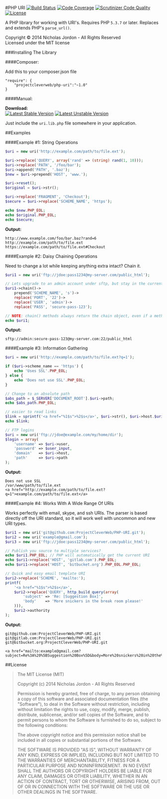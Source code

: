 #PHP URI [![Build Status](https://travis-ci.org/ProjectCleverWeb/PHP-URI.svg?branch=master&style=flat)](https://travis-ci.org/ProjectCleverWeb/PHP-URI) [![Code Coverage](https://scrutinizer-ci.com/g/ProjectCleverWeb/PHP-URI/badges/coverage.png?b=master&style=flat)](https://scrutinizer-ci.com/g/ProjectCleverWeb/PHP-URI/?branch=master) [![Scrutinizer Code Quality](https://scrutinizer-ci.com/g/ProjectCleverWeb/PHP-URI/badges/quality-score.png?b=master&style=flat)](https://scrutinizer-ci.com/g/ProjectCleverWeb/PHP-URI/?branch=master) [![License](https://poser.pugx.org/projectcleverweb/php-uri/license.svg?style=flat)](https://packagist.org/packages/projectcleverweb/php-uri)

A PHP library for working with URI's. Requires PHP `5.3.7` or later. Replaces and extends PHP's `parse_url()`.

Copyright &copy; 2014 Nicholas Jordon - All Rights Reserved <br>
Licensed under the MIT license

###Installing The Library

####Composer:

Add this to your composer.json file

```
"require": {
	"projectcleverweb/php-uri":"~1.0"
}
```

####Manual:

**Download:**<br>
[![Latest Stable Version](https://poser.pugx.org/projectcleverweb/php-uri/v/stable.svg?style=flat)](https://github.com/ProjectCleverWeb/PHP-URI/releases/tag/1.0.0) [![Latest Unstable Version](https://poser.pugx.org/projectcleverweb/php-uri/v/unstable.svg?style=flat)](https://github.com/ProjectCleverWeb/PHP-URI/archive/master.zip)

Just include the `uri.lib.php` file somewhere in your application.

##Examples

####Example #1: String Operations

```php
$uri = new uri('http://example.com/path/to/file.ext');

$uri->replace('QUERY', array('rand' => (string) rand(1, 10)));
$uri->replace('PATH', '/foo/bar');
$uri->append('PATH', '.baz');
$new = $uri->prepend('HOST', 'www.');

$uri->reset();
$original = $uri->str();

$uri->replace('FRAGMENT', 'Checkout');
$secure = $uri->replace('SCHEME_NAME', 'https');

echo $new.PHP_EOL;
echo $original.PHP_EOL;
echo $secure;
```

**Output:**
```
http://www.example.com/foo/bar.baz?rand=6
http://example.com/path/to/file.ext
https://example.com/path/to/file.ext#Checkout
```

####Example #2: Daisy Chaining Operations

Need to change a lot while keeping anything extra intact? Chain it.

```php
$uri1 = new uri('ftp://jdoe:pass1234@my-server.com/public_html');

// Lets upgrade to an admin account under sftp, but stay in the current directory.
$uri1->chain()->
	prepend('SCHEME_NAME', 's')->
	replace('PORT', '22')->
	replace('USER', 'admin')->
	replace('PASS', 'secure-pass-123');

// NOTE: chain() methods always return the chain object, even if a method fails.
echo $uri1;
```

**Output:**
```
sftp://admin:secure-pass-123@my-server.com:22/public_html
```

####Example #3: Information Gathering

```php
$uri = new uri('http://example.com/path/to/file.ext?q=1');

if ($uri->scheme_name == 'https') {
	echo 'Uses SSL'.PHP_EOL;
} else {
	echo 'Does not use SSL'.PHP_EOL;
}

// Change to an absolute path
$abs_path = $_SERVER['DOCUMENT_ROOT'].$uri->path;
echo $abs_path.PHP_EOL;

// easier to read links
$link = sprintf('<a href="%1$s">%2$s</a>', $uri->str(), $uri->host.$uri->path);
echo $link;

// FTP logins
$uri = new uri('ftp://jdoe@example.com/my/home/dir');
$login = array(
	'username' => $uri->user,
	'password' => $user_input,
	'domain'   => $uri->host,
	'path'     => $uri->path
);
```

**Output:**
```
Does not use SSL
/var/www/path/to/file.ext
<a href="http://example.com/path/to/file.ext?q=1">example.com/path/to/file.ext</a>
```

####Example #4: Works With A Wide Range Of URIs

Works perfectly with email, skype, and ssh URIs. The parser is based directly off the URI standard, so it will work well with uncommon and new URI types.

```php
$uri1 = new uri('git@github.com:ProjectCleverWeb/PHP-URI.git');
$uri2 = new uri('example@gmail.com');
$uri3 = new uri('ftp://jdoe:pass1234@my-server.com/public_html');

// Publish you source to multiple services?
echo $uri1.PHP_EOL; // PHP will automatically get the current URI
echo $uri1->replace('HOST', 'gitlab.com').PHP_EOL;
echo $uri1->replace('HOST', 'bitbucket.org').PHP_EOL.PHP_EOL;

// Quick and easy email template URI
$uri2->replace('SCHEME', 'mailto:');
printf(
	'<a href="%1$s">%2$s</a>',
	$uri2->replace('QUERY', http_build_query(array(
		'subject' => 'Re: [Suggestion Box]',
		'body'    => 'More snickers in the break room please!'
	))),
	$uri2->authority
);
```

**Output:**
```
git@github.com:ProjectCleverWeb/PHP-URI.git
git@gitlab.com:ProjectCleverWeb/PHP-URI.git
git@bitbucket.org:ProjectCleverWeb/PHP-URI.git

<a href="mailto:example@gmail.com?subject=Re%3A%20%5BSuggestion%20Box%5D&body=More%20snickers%20in%20the%20break%20room%20please%21">example@gmail.com</a>
```


##License

>The MIT License (MIT)
>
>Copyright (c) 2014 Nicholas Jordon - All Rights Reserved
>
>Permission is hereby granted, free of charge, to any person obtaining a copy
>of this software and associated documentation files (the "Software"), to deal
>in the Software without restriction, including without limitation the rights
>to use, copy, modify, merge, publish, distribute, sublicense, and/or sell
>copies of the Software, and to permit persons to whom the Software is
>furnished to do so, subject to the following conditions:
>
>The above copyright notice and this permission notice shall be included in
>all copies or substantial portions of the Software.
>
>THE SOFTWARE IS PROVIDED "AS IS", WITHOUT WARRANTY OF ANY KIND, EXPRESS OR
>IMPLIED, INCLUDING BUT NOT LIMITED TO THE WARRANTIES OF MERCHANTABILITY,
>FITNESS FOR A PARTICULAR PURPOSE AND NONINFRINGEMENT. IN NO EVENT SHALL THE
>AUTHORS OR COPYRIGHT HOLDERS BE LIABLE FOR ANY CLAIM, DAMAGES OR OTHER
>LIABILITY, WHETHER IN AN ACTION OF CONTRACT, TORT OR OTHERWISE, ARISING FROM,
>OUT OF OR IN CONNECTION WITH THE SOFTWARE OR THE USE OR OTHER DEALINGS IN
>THE SOFTWARE.